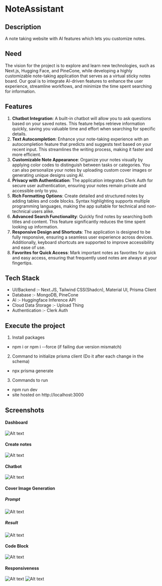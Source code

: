 # NoteAssistant

## Description
A note taking website with AI features which lets you customize notes.

## Need
The vision for the project is to explore and learn new technologies, such as Next.js, Hugging Face, and PineCone, while developing a highly customizable note-taking application that serves as a virtual sticky notes board. Our goal is to integrate AI-driven features to enhance the user experience, streamline workflows, and minimize the time spent searching for information.

## Features
1. **Chatbot Integration**: A built-in chatbot will allow you to ask questions based on your saved notes. This feature helps retrieve information quickly, saving you valuable time and effort when searching for specific details.
2. **Text Autocompletion**: Enhance your note-taking experience with an autocompletion feature that predicts and suggests text based on your recent input. This streamlines the writing process, making it faster and more efficient.
3. **Customizable Note Appearance**: Organize your notes visually by applying color codes to distinguish between tasks or categories. You can also personalize your notes by uploading custom cover images or generating unique designs using AI.
4. **Privacy with Authentication**: The application integrates Clerk Auth for secure user authentication, ensuring your notes remain private and accessible only to you.
5. **Rich Formatting Options**: Create detailed and structured notes by adding tables and code blocks. Syntax highlighting supports multiple programming languages, making the app suitable for technical and non-technical users alike.
6. **Advanced Search Functionality**: Quickly find notes by searching both titles and content. This feature significantly reduces the time spent looking up information.
7. **Responsive Design and Shortcuts**: The application is designed to be fully responsive, ensuring a seamless user experience across devices. Additionally, keyboard shortcuts are supported to improve accessibility and ease of use.
8. **Favorites for Quick Access**: Mark important notes as favorites for quick and easy access, ensuring that frequently used notes are always at your fingertips.

## Tech Stack
- UI/Backend :- Next.JS, Tailwind CSS(Shadcn), Material UI, Prisma Client
- Database :- MongoDB, PineCone
- AI :- Huggingface Inference API
- Cloud Data Storage :- Upload Thing
- Authentication :- Clerk Auth


## Execute the project
1. Install packages
- npm i or npm i --force (if failing due version mismatch)

2. Command to initialize prisma client (Do it after each change in the schema)
- npx prisma generate

3. Commands to run 
- npm run dev
- site hosted on http://localhost:3000

## Screenshots
#### Dashboard
![Alt text](Screenshots/Dashboard.png)

#### Create notes
![Alt text](Screenshots/CreateNotes.png)

#### Chatbot
![Alt text](Screenshots/Chatbot.png)

#### Cover Image Generation
##### Prompt
![Alt text](Screenshots/CoverImage1.png)
##### Result
![Alt text](Screenshots/CoverImage2.png)

#### Code Block 
![Alt text](Screenshots/CodeBlock.png)

#### Responsiveness
![Alt text](Screenshots/Responsive1.png)
![Alt text](Screenshots/Responsive2.png)
